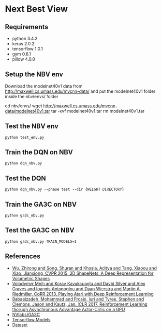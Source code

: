 # Next Best View

## Requirements
* python 3.4.2
* keras 2.0.2
* tensorflow 1.0.1
* gym 0.8.1
* pillow 4.0.0

## Setup the NBV env
Download the modelnet40v1 data from http://maxwell.cs.umass.edu/mvcnn-data/ and put the modelnet40v1 folder inside the nbv/envs/ folder

cd nbv/envs/
wget http://maxwell.cs.umass.edu/mvcnn-data/modelnet40v1.tar
tar -xvf modelnet40v1.tar
rm modelnet40v1.tar

## Test the NBV env
```
python test_env.py
```

## Train the DQN on NBV
```
python dqn_nbv.py
```

## Test the DQN
```
python dqn_nbv.py --phase test --dir {WEIGHT DIRECTORY}
```

## Train the GA3C on NBV
```
python ga3c_nbv.py
```

## Test the GA3C on NBV
```
python ga3c_nbv.py TRAIN_MODELS=1
```

## References
* [Wu, Zhirong and Song, Shuran and Khosla, Aditya and Tang, Xiaoou  and Xiao, Jianxiong, CVPR 2015, 3D ShapeNets: A Deep Representation for Volumetric Shapes](https://arxiv.org/abs/1406.5670)
* [Volodymyr Mnih and Koray Kavukcuoglu and David Silver and Alex Graves and Ioannis Antonoglou and Daan Wierstra and Martin A. Riedmiller, CoRR 2013, Playing Atari with Deep Reinforcement Learning](https://arxiv.org/abs/1312.5602)
* [Babaeizadeh, Mohammad and Frosio, Iuri and Tyree, Stephen and Clemons, Jason and Kautz, Jan. ICLR 2017, Reinforcement Learning thorugh Asynchronous Advantage Actor-Critic on a GPU](https://arxiv.org/abs/1611.06256)
* [NVlabs/GA3C](https://github.com/NVlabs/GA3C)
* [Tensorflow Models](https://github.com/tensorflow/models)
* [Dataset](http://maxwell.cs.umass.edu/mvcnn-data/)
